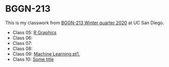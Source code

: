 # BGGN-213

This is my classwork from [BGGN-213 Winter quarter 2020](https://bioboot.github.io/bggn213_W20/) at UC San Diego.


- Class 05: [R Graphics]()
- Class 06:
- Class 07:
- Class 08:
- Class 09: [Machine Learning pt1.](https://github.com/bioboot/bggn213_classwork_w20/blob/master/class09/class09.md)
- Class 10: [Some title]()
